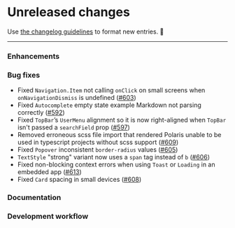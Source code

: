 # Unreleased changes

Use [the changelog guidelines](https://git.io/polaris-changelog-guidelines) to format new entries. 💜

---

### Enhancements

### Bug fixes

- Fixed `Navigation.Item` not calling `onClick` on small screens when `onNavigationDismiss` is undefined ([#603](https://github.com/Shopify/polaris-react/pull/603))
- Fixed `Autocomplete` empty state example Markdown not parsing correctly ([#592](https://github.com/Shopify/polaris-react/pull/592))
- Fixed `TopBar`’s `UserMenu` alignment so it is now right-aligned when `TopBar` isn't passed a `searchField` prop ([#597](https://github.com/Shopify/polaris-react/pull/597))
- Removed erroneous scss file import that rendered Polaris unable to be used in typescript projects without scss support ([#609](https://github.com/Shopify/polaris-react/pull/609))
- Fixed `Popover` inconsistent `border-radius` values ([#605](https://github.com/Shopify/polaris-react/pull/605))
- `TextStyle` "strong" variant now uses a `span` tag instead of `b` ([#606](https://github.com/Shopify/polaris-react/pull/606))
- Fixed non-blocking context errors when using `Toast` or `Loading` in an embedded app ([#613](https://github.com/Shopify/polaris-react/pull/613))
- Fixed `Card` spacing in small devices ([#608](https://github.com/shopify/polaris-react/pull/608))

### Documentation

### Development workflow
